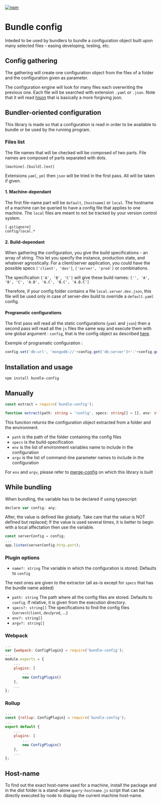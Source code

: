 [![npm](https://img.shields.io/npm/v/bundle-config.svg)](https://www.npmjs.com/package/bundle-config)
# Bundle config
Inteded to be used by bundlers to bundle a configuration object built upon many selected files - easing developing, testing, etc.

## Config gathering
The gathering will create one configuration object from the files of a folder and the configuration given as parameter.

The configuration engine will look for many files each overwriting the previous one.
Each file will be searched with extension `.yaml` or `.json`. Note that it will read [hjson](http://hjson.org/) that is basically a more forgiving json.

## Bundler-oriented configuration
This library is made so that a configuration is read in order to be available to bundle or be used by the running program.

### Files list

The file names that will be checked will be composed of two parts. File names are composed of parts separated with dots.

`[machine].[build].[ext]`

Extensions `yaml`, `yml` then `json` will be tried in the first pass. All will be taken if given.

#### 1. Machine-dependant
The first file-name part will be `default`, `[hostname]` or `local`.
The hostname of a machine can be queried to have a config file that applies to one machine. The `local` files are meant to not be tracked by your version control system.
```
[.gitignore]
config/local.*
```
#### 2. Build-dependant

When gathering the configuration, you give the build specifications - an array of string. This let you specify the instance, production state, and whatever agnostically. For a client/server application, you could have the possible specs `['client', 'dev']`, `['server', 'prod']` or combinations.

The specification `['A', 'B', 'C']` will give these build names: `['', 'A', 'B', 'C', 'A.B', 'A.C', 'B.C', 'A.B.C']`

Therefore, if your config folder contains a file `local.server.dev.json`, this file will be used only in case of server-dev build to override a `default.yaml` config.

#### Programatic configurations

The first pass will read all the static configurations (`yaml` and `json`) then a second pass will read all the `js` files the same way and execute them with one global argument : `config`, that is the config object as described [here](https://www.npmjs.com/package/merge-config#api).

Exemple of programatic configuration :
```javascript
config.set('db:url', 'mongodb://'+config.get('db:server')+':'+config.get('db:port'));
```

## Installation and usage
```
npm install bundle-config
```
## Manually
```typescript
const extract = require('bundle-config');
```
```ts
function extract(path: string = 'config', specs: string[] = [], env: string[] = null, argv: string[] = null)
```
This function returns the configuration object extracted from a folder and the environment.
* `path` is the path of the folder containing the config files
* `specs` is the build-specification
* `env` is the list of environment variables name to include in the configuration
* `argv` is the list of command-line parameter names to include in the configuration

For `env` and `argv`, please refer to [merge-config](https://www.npmjs.com/package/merge-config) on which this library is built

## While bundling

When bundling, the variable has to be declared if using typescript:
```js
declare var config: any;
```

After, the value is defined like globally.
Take care that the value is NOT defined but replaced; If the value is used several times, it is better to begin with a local affectation then use the variable.
```ts
const serverConfig = config;
...
app.listen(serverConfig.http.port);
```

### Plugin options

* `name?: string`
The variable in which the configuration is stored. Defaults to `config`

The next ones are given to the extractor (all as-is except for `specs` that has the bundle name added)
* `path: string`
The path where all the config files are stored. Defaults to `config`. If relative, it is given from the execution directory.
*	`specs?: string[]`
The specifications to find the config files (`server`/`client`, `dev`/`prod`, ...)
*	`env?: string[]`
*	`argv?: string[]`

### Webpack

```js
...
var {webpack: ConfigPlugin} = require('bundle-config');
...
module.exports = {
	...
	plugins: [
		...
		new ConfigPlugin()
	],
	...
};
```

### Rollup

```js
...
const {rollup: ConfigPlugin} = require('bundle-config');
...
export default {
	...
	plugins: [
		...
		new ConfigPlugin()
	],
	...
};
```

## Host-name
To find out the exact host-name used for a machine, install the package and in the dist folder is a stand-alone `query-hostname.js` script that can be directly executed by node to display the current machine host-name.